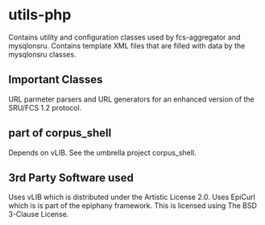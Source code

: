 # utils-php
Contains utility and configuration classes used by fcs-aggregator and mysqlonsru.
Contains template XML files that are filled with data by the mysqlonsru classes.  
## Important Classes
URL parmeter parsers and URL generators for an enhanced version of the SRU/FCS 1.2
protocol.
## part of corpus_shell
Depends on vLIB. See the umbrella project corpus_shell.
## 3rd Party Software used
Uses vLIB which is distributed under the Artistic License 2.0.
Uses EpiCurl which is is part of the epiphany framework. This is licensed using
The BSD 3-Clause License.
